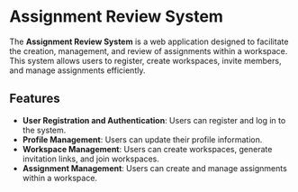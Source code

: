 # Assignment Review System

The **Assignment Review System** is a web application designed to facilitate the creation, management, and review of assignments within a workspace. This system allows users to register, create workspaces, invite members, and manage assignments efficiently.

## Features

- **User Registration and Authentication**: Users can register and log in to the system.
- **Profile Management**: Users can update their profile information.
- **Workspace Management**: Users can create workspaces, generate invitation links, and join workspaces.
- **Assignment Management**: Users can create and manage assignments within a workspace.



